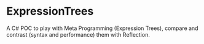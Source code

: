 # ExpressionTrees

A C# POC to play with Meta Programming (Expression Trees), compare and contrast (syntax and performance) them with Reflection. 

